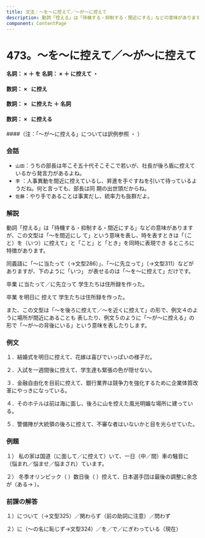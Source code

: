 ```yaml
---
title: 文法：～を～に控えて／～が～に控えて
description: 動詞「控える」は「待機する・抑制する・間近にする」などの意味がありますが、この文型は「～を間近にし て」という意味を表し、時を表すときは「（こと）を（いつ）に控えて」と「こと」と「とき」を同時に表現でき るところに特徴があります。
component: ContentPage
---
```



# 473。～を～に控えて／～が～に控えて
#### 名詞： × ＋ を 名詞： × ＋ に控えて ・
#### 数詞： ×   に控え  
#### 数詞： ×   に控えた ＋ 名詞
#### 数詞： ×   に控える
####（注：「～が～に控える」については訳例参照 ・ ）
### 会話
- `山田`：うちの部長は年こそ五十代そこそこで若いが、社長が後ろ盾に控えているから発言力があるよね。
- `李` ：人事異動を間近に控えているし、昇進を手ぐすねを引いて待っているようだね。何と言っても、部長は同 期の出世頭だからね。
- `佐藤`：やり手であることは事実だし、統率力も抜群だよ。
### 解説
動詞「控える」は「待機する・抑制する・間近にする」などの意味がありますが、この文型は「～を間近にし て」という意味を表し、時を表すときは「（こと）を（いつ）に控えて」と「こと」と「とき」を同時に表現でき るところに特徴があります。

同義語に「～に当たって（→文型286）」、「～に先立って」（→文型311）などがありますが、下のように「いつ」 が表せるのは「～を～に控えて」だけです。

卒業 に当たって／に先立って 学生たちは住所録を作った。

卒業 を明日に 控えて 学生たちは住所録を作った。

また、この文型は「～を後ろに控えて／～を近くに控えて」の形で、例文４のように場所が間近にあることも 表したり、例文５のように「～が～に控える」の形で「～が～の背後にいる」という意味を表したりします。
### 例文
１．結婚式を明日に控えて、花嫁は喜びでいっぱいの様子だ。

２．入試を一週間後に控えて、学生達も緊張の色が隠せない。

３．金融自由化を目前に控えて、銀行業界は競争力を強化するために企業体質改革にやっきになっている。

４．そのホテルは前は海に面し、後ろに山を控えた風光明媚な場所に建っている。

５．警備陣が大統領の後ろに控えて、不審な者はいないかと目を光らせていた。
### 例題
１） 私の家は国道（に面して／に控えて）いて、一日（中／間）車の騒音に（悩まれ／悩ませ／悩まされ）ています。  

２） 冬季オリンピック（ ）数日後（ ）控えて、日本選手団は最後の調整に余念が（ある→ ）。
### 前課の解答
１）について（→文型325）／関わらず（前の助詞に注意）／問わず

２）に（～の名に恥じず→文型324）／を／で／にぎわっている（現在）

